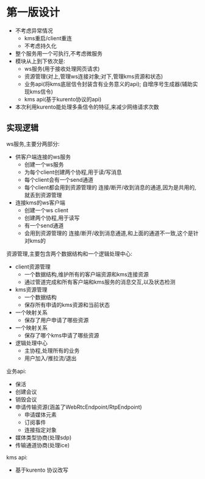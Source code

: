 # 第一版设计

- 不考虑异常情况
    - kms重启/client重连
    - 不考虑持久化
- 整个服务用一个可执行,不考虑微服务
- 模块从上到下依次是:
    - ws服务(用于接收处理网页请求)
    - 资源管理(对上,管理ws连接对象;对下,管理kms资源和状态)
    - 业务api(将kms底层信令封装含有业务意义的api); 自增序号生成器(辅助实现kms信令)
    - kms api(基于kurento协议的api)
- 本次利用kurento能处理多条信令的特征,来减少网络请求次数

## 实现逻辑

ws服务,主要分两部分:
- 供客户端连接的ws服务
    - 创建一个ws服务
    - 为每个client创建两个协程,用于读/写消息
    - 每个client会有一个send通道
    - 每个client都会用到资源管理的 连接/断开/收到消息的通道,因为是共用的,就丢到资源管理
- 连接kms的ws客户端
    - 创建一个ws client
    - 创建两个协程,用于读写
    - 有一个send通道
    - 会用到资源管理的 连接/断开/收到消息通道,和上面的通道不一致,这个是针对kms的

资源管理,主要包含两个数据结构和一个逻辑处理中心:
- client资源管理
    - 一个数据结构,维护所有的客户端资源和kms连接资源
    - 通过管道完成和所有客户端和kms服务的消息交互,以及状态检测
- kms资源管理
    - 一个数据结构
    - 保存所有申请的kms资源和当前状态
- 一个映射关系
    - 保存了用户申请了哪些资源
- 一个映射关系
    - 保存了哪个kms申请了哪些资源
- 逻辑处理中心
    - 主协程,处理所有的业务
    - 用户加入/推拉流/退出

业务api:
- 保活
- 创建会议
- 销毁会议
- 申请传输资源(涵盖了WebRtcEndpoint/RtpEndpoint)
    - 申请媒体元素
    - 订阅事件
    - 连接指定对象
- 媒体类型协商(处理sdp)
- 传输通道协商(处理ice)

kms api:
- 基于kurento 协议改写

    
